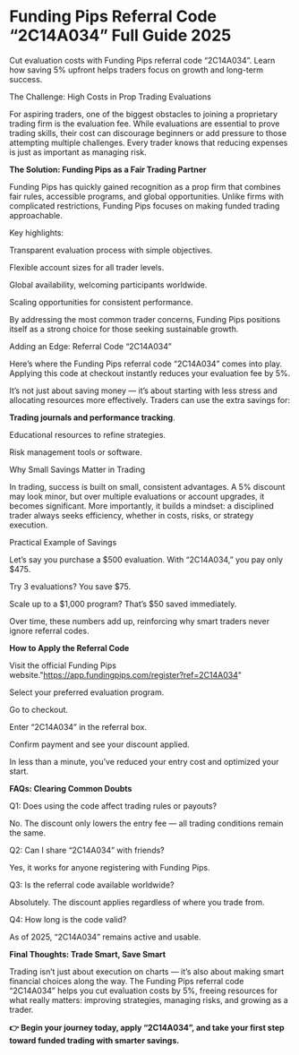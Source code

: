 # Funding Pips Referral Code “2C14A034” Full Guide 2025

Cut evaluation costs with Funding Pips referral code “2C14A034”. Learn how saving 5% upfront helps traders focus on growth and long-term success.

The Challenge: High Costs in Prop Trading Evaluations

For aspiring traders, one of the biggest obstacles to joining a proprietary trading firm is the evaluation fee. While evaluations are essential to prove trading skills, their cost can discourage beginners or add pressure to those attempting multiple challenges. Every trader knows that reducing expenses is just as important as managing risk.

**The Solution: Funding Pips as a Fair Trading Partner**

Funding Pips has quickly gained recognition as a prop firm that combines fair rules, accessible programs, and global opportunities. Unlike firms with complicated restrictions, Funding Pips focuses on making funded trading approachable.

Key highlights:

Transparent evaluation process with simple objectives.

Flexible account sizes for all trader levels.

Global availability, welcoming participants worldwide.

Scaling opportunities for consistent performance.

By addressing the most common trader concerns, Funding Pips positions itself as a strong choice for those seeking sustainable growth.

Adding an Edge: Referral Code “2C14A034”

Here’s where the Funding Pips referral code “2C14A034” comes into play. Applying this code at checkout instantly reduces your evaluation fee by 5%.

It’s not just about saving money — it’s about starting with less stress and allocating resources more effectively. Traders can use the extra savings for:

**Trading journals and performance tracking**.

Educational resources to refine strategies.

Risk management tools or software.

Why Small Savings Matter in Trading

In trading, success is built on small, consistent advantages. A 5% discount may look minor, but over multiple evaluations or account upgrades, it becomes significant. More importantly, it builds a mindset: a disciplined trader always seeks efficiency, whether in costs, risks, or strategy execution.

Practical Example of Savings

Let’s say you purchase a $500 evaluation. With “2C14A034,” you pay only $475.

Try 3 evaluations? You save $75.

Scale up to a $1,000 program? That’s $50 saved immediately.

Over time, these numbers add up, reinforcing why smart traders never ignore referral codes.

**How to Apply the Referral Code**

Visit the official Funding Pips website."https://app.fundingpips.com/register?ref=2C14A034"

Select your preferred evaluation program.

Go to checkout.

Enter “2C14A034” in the referral box.

Confirm payment and see your discount applied.

In less than a minute, you’ve reduced your entry cost and optimized your start.

**FAQs: Clearing Common Doubts**

Q1: Does using the code affect trading rules or payouts?

No. The discount only lowers the entry fee — all trading conditions remain the same.

Q2: Can I share “2C14A034” with friends?

Yes, it works for anyone registering with Funding Pips.

Q3: Is the referral code available worldwide?

Absolutely. The discount applies regardless of where you trade from.

Q4: How long is the code valid?

As of 2025, “2C14A034” remains active and usable.

**Final Thoughts: Trade Smart, Save Smart**

Trading isn’t just about execution on charts — it’s also about making smart financial choices along the way. The Funding Pips referral code “2C14A034” helps you cut evaluation costs by 5%, freeing resources for what really matters: improving strategies, managing risks, and growing as a trader.

**👉 Begin your journey today, apply “2C14A034”, and take your first step toward funded trading with smarter savings.**
